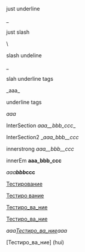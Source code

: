 just underline 

_

just slash

\ 

slash undeline

\_ 

slah underline tags

\_aaa\_

underline tags

_aaa_

InterSection _aaa__bbb_ccc__

InterSection2 __aaa_bbb__ccc_

innerstrong _aaa__bbb__ccc_

innerEm __aaa_bbb_ccc__


<em>aaa<strong>bbb</em>ccc</strong>

[Тестирование](https://github.com/kontur-courses/testing)

[Тестиро  вание](https://github.com/kontur-courses/testing)

[Тестиро_ва_ние](https://github.com/kontur-courses/testing)

[Тестиро_ва_ние](hui)

_aaa[Тестиро_ва_ние](https://github.com/kontur-courses/testing)aaa_

[Тестиро_ва_ние]      (hui)
